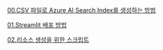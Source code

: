 [00.CSV 파일로 Azure AI Search Index를 생성하는 방법](./QnA/00.CSV_in_AazureAISearch.md)

[01.Streamlit 배포 방법](./QnA/01.streamlit_deployment.md)

[02.리소스 생성을 위한 스크립트](./QnA/02.Resource_create.md)